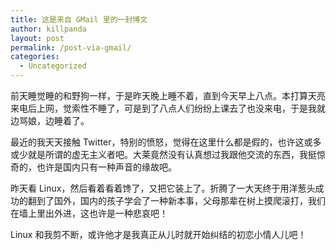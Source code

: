 ```yaml
---
title: 这是来自 GMail 里的一封博文
author: killpanda
layout: post
permalink: /post-via-gmail/
categories:
  - Uncategorized
---
```

前天睡觉睡的和野狗一样，于是昨天晚上睡不着，直到今天早上八点。本打算天亮来电后上网，觉索性不睡了，可是到了八点人们纷纷上课去了也没来电，于是我就边骂娘，边睡着了。

最近的我天天接触 Twitter，特别的愤怒，觉得在这里什么都是假的，也许这或多或少就是所谓的虚无主义者吧。大莱竟然没有认真想过我跟他交流的东西，我挺惊奇的，也许是国内只有一种声音的缘故吧。

昨天看 Linux，然后看着看着馋了，又把它装上了。折腾了一大天终于用洋葱头成功的翻到了国外，国内的孩子学会了一种新本事，父母那辈在树上摸爬滚打，我们在墙上里出外进，这也许是一种悲哀吧！

Linux 和我剪不断，或许他才是我真正从儿时就开始纠结的初恋小情人儿吧！